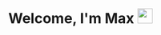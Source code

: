 # Welcome, I'm Max <img src="https://raw.githubusercontent.com/MartinHeinz/MartinHeinz/master/wave.gif" width="30px" height="30px">
